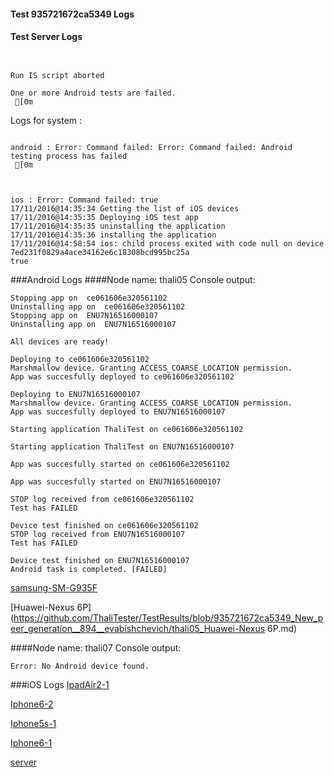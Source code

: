 #### Test 935721672ca5349 Logs

#### Test Server Logs
```

 
Run IS script aborted
 
One or more Android tests are failed.
 [0m

```


Logs for system : 
```

android : Error: Command failed: Error: Command failed: Android testing process has failed
 [0m



ios : Error: Command failed: true
17/11/2016@14:35:34 Getting the list of iOS devices 
17/11/2016@14:35:35 Deploying iOS test app 
17/11/2016@14:35:35 uninstalling the application 
17/11/2016@14:35:36 installing the application 
17/11/2016@14:58:54 ios: child process exited with code null on device 7ed231f0829a4ace34162e6c18308bcd995bc25a 
true

```
###Android Logs
####Node name: thali05
Console output:
```
Stopping app on  ce061606e320561102
Uninstalling app on  ce061606e320561102
Stopping app on  ENU7N16516000107
Uninstalling app on  ENU7N16516000107

All devices are ready!

Deploying to ce061606e320561102
Marshmallow device. Granting ACCESS_COARSE_LOCATION permission.
App was succesfully deployed to ce061606e320561102

Deploying to ENU7N16516000107
Marshmallow device. Granting ACCESS_COARSE_LOCATION permission.
App was succesfully deployed to ENU7N16516000107

Starting application ThaliTest on ce061606e320561102

Starting application ThaliTest on ENU7N16516000107

App was succesfully started on ce061606e320561102

App was succesfully started on ENU7N16516000107

STOP log received from ce061606e320561102
Test has FAILED

Device test finished on ce061606e320561102 
STOP log received from ENU7N16516000107
Test has FAILED

Device test finished on ENU7N16516000107 
Android task is completed. [FAILED]
```
[samsung-SM-G935F](https://github.com/ThaliTester/TestResults/blob/935721672ca5349_New_peer_generation__894__evabishchevich/thali05_samsung-SM-G935F.md)

[Huawei-Nexus 6P](https://github.com/ThaliTester/TestResults/blob/935721672ca5349_New_peer_generation__894__evabishchevich/thali05_Huawei-Nexus 6P.md)

####Node name: thali07
Console output:
```
Error: No Android device found. 
```

###iOS Logs
[IpadAir2-1](https://github.com/ThaliTester/TestResults/blob/935721672ca5349_New_peer_generation__894__evabishchevich/iOS_IpadAir2-1.md)

[Iphone6-2](https://github.com/ThaliTester/TestResults/blob/935721672ca5349_New_peer_generation__894__evabishchevich/iOS_Iphone6-2.md)

[Iphone5s-1](https://github.com/ThaliTester/TestResults/blob/935721672ca5349_New_peer_generation__894__evabishchevich/iOS_Iphone5s-1.md)

[Iphone6-1](https://github.com/ThaliTester/TestResults/blob/935721672ca5349_New_peer_generation__894__evabishchevich/iOS_Iphone6-1.md)

[server](https://github.com/ThaliTester/TestResults/blob/935721672ca5349_New_peer_generation__894__evabishchevich/iOS_server.md)




